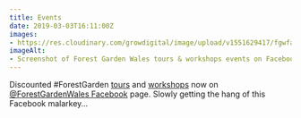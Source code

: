 ```yaml
---
title: Events
date: 2019-03-03T16:11:00Z
images: 
- https://res.cloudinary.com/growdigital/image/upload/v1551629417/fgwfacebook-190303.png
imageAlt: 
- Screenshot of Forest Garden Wales tours & workshops events on Facebook
---
```


Discounted #ForestGarden [tours](https://www.forestgarden.wales/tour/) and [workshops](https://www.forestgarden.wales/workshop/) now on [@ForestGardenWales Facebook](https://www.facebook.com/forestgardenwales/) page. Slowly getting the hang of this Facebook malarkey…
